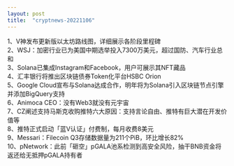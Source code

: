 ```yaml
---
layout: post
title:  "cryptnews-20221106"
---
```

1、V神发布更新版以太坊路线图，详细展示各阶段里程碑  
2、WSJ：加密行业已为美国中期选举投入7300万美元，超过国防、汽车行业总和  
3、Solana已集成Instagram和Facebook，用户可展示其NFT藏品  
4、汇丰银行将推出区块链债券Token化平台HSBC Orion  
5、Google Cloud宣布与Solana达成合作，明年将为Solana引入区块链节点引擎并添加BigQuery支持  
6、Animoca CEO：没有Web3就没有元宇宙  
7、CZ阐述支持马斯克收购推特六大原因：支持言论自由、推特有巨大潜在开发价值等  
8、推特正式启动「蓝V认证」付费制，每月收费8美元  
9、Messari：Filecoin Q3存储数据量为211个PiB，环比增长82%  
10、pNetwork：此前「砸空」pGALA池系检测到高安全风险，抽干BNB资金将返还给无抵押pGALA持有者  
